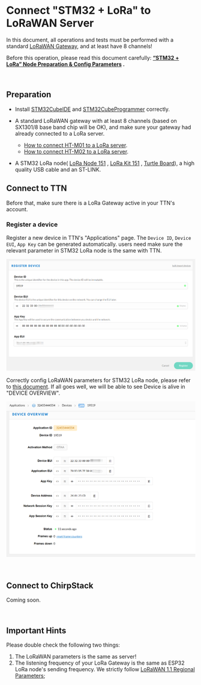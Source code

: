 # Connect "STM32 + LoRa" to LoRaWAN Server

In this document, all operations and tests must be performed with a standard [LoRaWAN Gateway](https://heltec.org/proudct_center/lora/lora-gateway/), and at least have 8 channels!

Before this operation, please read this document carefully: **[“STM32 + LoRa” Node Preparation & Config Parameters]() .**

&nbsp;

## Preparation

- Install [STM32CubeIDE](https://www.st.com/zh/development-tools/stm32cubeide.html#get-software) and [STM32CubeProgrammer](https://www.st.com/zh/development-tools/stm32cubeprog.html) correctly.
- A standard LoRaWAN gateway with at least 8 channels (based on SX1301/8 base band chip will be OK), and make sure your gateway had already connected to a LoRa server.
  - [How to connect HT-M01 to a LoRa server]().
  - [How to connect HT-M02 to a LoRa server]().

- A STM32 LoRa node( [LoRa Node 151](https://heltec.org/project/lora-node-151/) , [LoRa Kit 151](https://heltec.org/project/lora-kit-151/) , [Turtle Board](https://heltec.org/project/turtle-board/)), a high quality USB cable and an ST-LINK.

## Connect to TTN

Before that, make sure there is a LoRa Gateway active in your TTN's account.

### Register a device

Register a new device in TTN's "Applications" page. The `Device ID`, `Device EUI`, `App Key` can be generated automatically. users need make sure the relevant parameter in STM32 LoRa node is the same with TTN.

![](img/connect_to_gateway/02.png)

Correctly config LoRaWAN parameters for STM32 LoRa node, please refer to [this document](). If all goes well, we will be able to see Device is alive in "DEVICE OVERVIEW".

![](img/connect_to_gateway/03.png)

&nbsp;

## Connect to ChirpStack

Coming soon.

&nbsp;

## Important Hints

Please double check the following two things:

1. The LoRaWAN parameters is the same as server!
2. The listening frequency of your LoRa Gateway is the same as ESP32 LoRa node's sending frequency. We strictly follow [LoRaWAN 1.1 Regional Parameters](https://lora-alliance.org/sites/default/files/2018-04/lorawantm_regional_parameters_v1.1rb_-_final.pdf);

